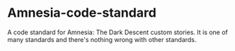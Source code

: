 # Amnesia-code-standard
A code standard for Amnesia: The Dark Descent custom stories. It is one of many standards and there's nothing wrong with other standards.
